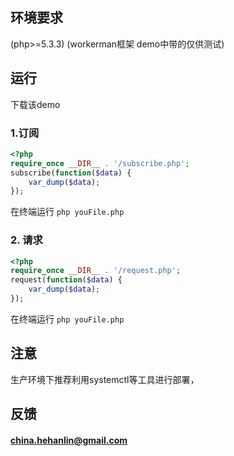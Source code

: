 ## 环境要求
(php>=5.3.3)
(workerman框架 demo中带的仅供测试)

## 运行  
下载该demo

### 1.订阅  
```php
<?php
require_once __DIR__ . '/subscribe.php';
subscribe(function($data) {
	var_dump($data);
});
```
在终端运行 `php youFile.php`


### 2. 请求
```php
<?php
require_once __DIR__ . '/request.php';
request(function($data) {
	var_dump($data);
});
```
在终端运行 `php youFile.php`

## 注意
生产环境下推荐利用systemctl等工具进行部署，

## 反馈
#### [china.hehanlin@gmail.com](https://github.com/hehanlin)

